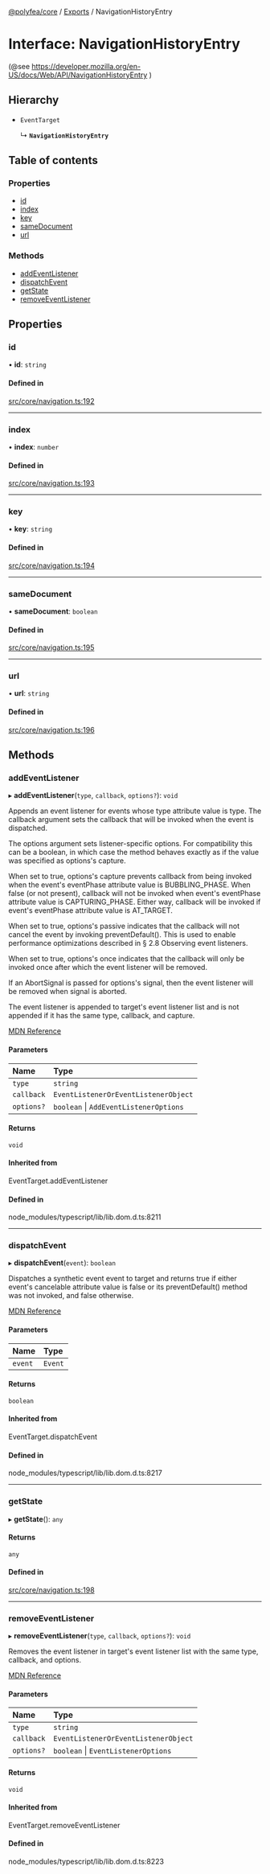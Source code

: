 [@polyfea/core](../README.md) / [Exports](../modules.md) / NavigationHistoryEntry

# Interface: NavigationHistoryEntry

(@see https://developer.mozilla.org/en-US/docs/Web/API/NavigationHistoryEntry )

## Hierarchy

- `EventTarget`

  ↳ **`NavigationHistoryEntry`**

## Table of contents

### Properties

- [id](NavigationHistoryEntry.md#id)
- [index](NavigationHistoryEntry.md#index)
- [key](NavigationHistoryEntry.md#key)
- [sameDocument](NavigationHistoryEntry.md#samedocument)
- [url](NavigationHistoryEntry.md#url)

### Methods

- [addEventListener](NavigationHistoryEntry.md#addeventlistener)
- [dispatchEvent](NavigationHistoryEntry.md#dispatchevent)
- [getState](NavigationHistoryEntry.md#getstate)
- [removeEventListener](NavigationHistoryEntry.md#removeeventlistener)

## Properties

### id

• **id**: `string`

#### Defined in

[src/core/navigation.ts:192](https://github.com/polyfea/core/blob/a14af01/src/core/navigation.ts#L192)

___

### index

• **index**: `number`

#### Defined in

[src/core/navigation.ts:193](https://github.com/polyfea/core/blob/a14af01/src/core/navigation.ts#L193)

___

### key

• **key**: `string`

#### Defined in

[src/core/navigation.ts:194](https://github.com/polyfea/core/blob/a14af01/src/core/navigation.ts#L194)

___

### sameDocument

• **sameDocument**: `boolean`

#### Defined in

[src/core/navigation.ts:195](https://github.com/polyfea/core/blob/a14af01/src/core/navigation.ts#L195)

___

### url

• **url**: `string`

#### Defined in

[src/core/navigation.ts:196](https://github.com/polyfea/core/blob/a14af01/src/core/navigation.ts#L196)

## Methods

### addEventListener

▸ **addEventListener**(`type`, `callback`, `options?`): `void`

Appends an event listener for events whose type attribute value is type. The callback argument sets the callback that will be invoked when the event is dispatched.

The options argument sets listener-specific options. For compatibility this can be a boolean, in which case the method behaves exactly as if the value was specified as options's capture.

When set to true, options's capture prevents callback from being invoked when the event's eventPhase attribute value is BUBBLING_PHASE. When false (or not present), callback will not be invoked when event's eventPhase attribute value is CAPTURING_PHASE. Either way, callback will be invoked if event's eventPhase attribute value is AT_TARGET.

When set to true, options's passive indicates that the callback will not cancel the event by invoking preventDefault(). This is used to enable performance optimizations described in § 2.8 Observing event listeners.

When set to true, options's once indicates that the callback will only be invoked once after which the event listener will be removed.

If an AbortSignal is passed for options's signal, then the event listener will be removed when signal is aborted.

The event listener is appended to target's event listener list and is not appended if it has the same type, callback, and capture.

[MDN Reference](https://developer.mozilla.org/docs/Web/API/EventTarget/addEventListener)

#### Parameters

| Name | Type |
| :------ | :------ |
| `type` | `string` |
| `callback` | `EventListenerOrEventListenerObject` |
| `options?` | `boolean` \| `AddEventListenerOptions` |

#### Returns

`void`

#### Inherited from

EventTarget.addEventListener

#### Defined in

node_modules/typescript/lib/lib.dom.d.ts:8211

___

### dispatchEvent

▸ **dispatchEvent**(`event`): `boolean`

Dispatches a synthetic event event to target and returns true if either event's cancelable attribute value is false or its preventDefault() method was not invoked, and false otherwise.

[MDN Reference](https://developer.mozilla.org/docs/Web/API/EventTarget/dispatchEvent)

#### Parameters

| Name | Type |
| :------ | :------ |
| `event` | `Event` |

#### Returns

`boolean`

#### Inherited from

EventTarget.dispatchEvent

#### Defined in

node_modules/typescript/lib/lib.dom.d.ts:8217

___

### getState

▸ **getState**(): `any`

#### Returns

`any`

#### Defined in

[src/core/navigation.ts:198](https://github.com/polyfea/core/blob/a14af01/src/core/navigation.ts#L198)

___

### removeEventListener

▸ **removeEventListener**(`type`, `callback`, `options?`): `void`

Removes the event listener in target's event listener list with the same type, callback, and options.

[MDN Reference](https://developer.mozilla.org/docs/Web/API/EventTarget/removeEventListener)

#### Parameters

| Name | Type |
| :------ | :------ |
| `type` | `string` |
| `callback` | `EventListenerOrEventListenerObject` |
| `options?` | `boolean` \| `EventListenerOptions` |

#### Returns

`void`

#### Inherited from

EventTarget.removeEventListener

#### Defined in

node_modules/typescript/lib/lib.dom.d.ts:8223
